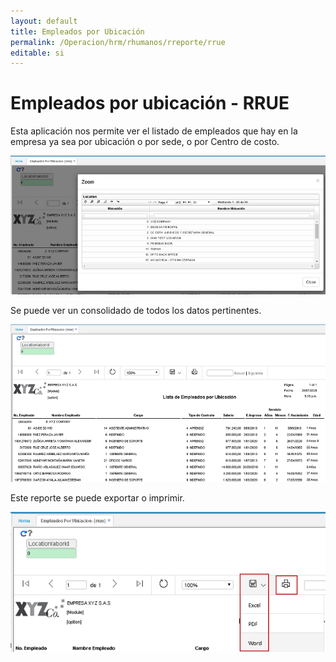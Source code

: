 ```yaml
---
layout: default
title: Empleados por Ubicación
permalink: /Operacion/hrm/rhumanos/rreporte/rrue
editable: si
---
```


# Empleados por ubicación - RRUE  

Esta aplicación nos permite ver el listado de empleados que hay en la empresa ya sea por ubicación o por sede, o por Centro de costo.  

![](rrue.png)  

Se puede ver un consolidado de todos los datos pertinentes.  

![](rrue1.png)  

Este reporte se puede exportar o imprimir.  

![](rrue2.png)


